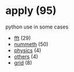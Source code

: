 # apply (95)
python use in some cases

+ [fft](fft/README.md) (29)
+ [nummeth](nummeth/README.md) (50)
+ [physics](physics/README.md) (4)
+ [others](others/README.md) (4)
+ [grid](grid/README.md) (8)